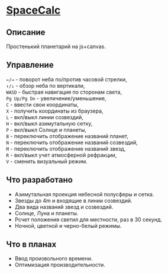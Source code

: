 # [SpaceCalc](https://gitard.github.io/SpaceCalc/SpaceCalc.html)

## Описание

Простенький планетарий на js+canvas.

## Управление

`←/→` - поворот неба по/против часовой стрелки,  
`↑/↓` - обзор неба по вертикали,  
`WASD` - быстрая навигация по сторонам света,  
`Pg Up/Pg Dn` - увеличение/уменьшение,  
`C` - ввести свои координаты,  
`X` - получить координаты из браузера,  
`L` - вкл/выкл линии созвездий,  
`H` - вкл/выкл азимутальную сетку,  
`P` - вкл/выкл Солнце и планеты,  
`B` - переключить отображение названий планет,  
`N` - переключить отображение названий созвездий,  
`M` - переключить отображение названий звезд,  
`R` - вкл/выкл учет атмосферной рефракции,  
`V` - сменить визуальный режим.

## Что разработано

* Азимутальная проекция небесной полусферы и сетка.
* Звезды до 4m и входящие в линии созвездий.
* Два вида названий звезд и созвездий.
* Солнце, Луна и планеты.
* Рсчет положения светил для местности, раз в 30 секунд.
* Ночной, цветной и черно-белый режимы.

## Что в планах

* Ввод произвольного времени.
* Оптимизация производительности.